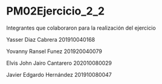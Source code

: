 # PM02Ejercicio_2_2

Integrantes que colaboraron para la realización del ejercicio

Yasser Diaz Cabrera 201910040168

Yovanny Ransel Funez 201920040079

Elvis John Jairo Cantarero 202010080029

Javier Edgardo Hernández 201910080047
